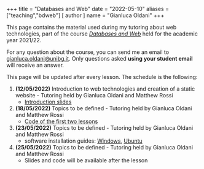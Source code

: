 +++
title = "Databases and Web"
date = "2022-05-10"
aliases = ["teaching","bdweb"]
[ author ]
  name = "Gianluca Oldani"
+++

This page contains the material used during my tutoring about web technologies, part of the course [*Databases and Web*](https://cs.unibg.it/bdweb.html) held
for the academic year 2021/22.

For any question about the course, you can send me an email to [gianluca.oldani@unibg.it](mailto:gianluca.oldani@unibg.it). Only questions
asked **using your student email** will receive an answer.

This page will be updated after every lesson. The schedule is the following:

1. **(12/05/2022)** Introduction to web technologies and creation of a static website - Tutoring held by 
Gianluca Oldani and Matthew Rossi
   * [Introduction slides](/slides/introduction.pdf)
2. **(18/05/2022)** Topics to be defined - Tutoring held by 
Gianluca Oldani and Matthew Rossi
   * [Code of the first two lessons](/code/web_tutoring1_2.zip)
3. **(23/05/2022)** Topics to be defined - Tutoring held by 
Gianluca Oldani and Matthew Rossi
   * software installation guides: [Windows](/guides/python3_windows.pdf), [Ubuntu](/guides/python3_ubuntu.pdf)
4. **(25/05/2022)** Topics to be defined - Tutoring held by 
Gianluca Oldani and Matthew Rossi
   * Slides and code will be available after the lesson
